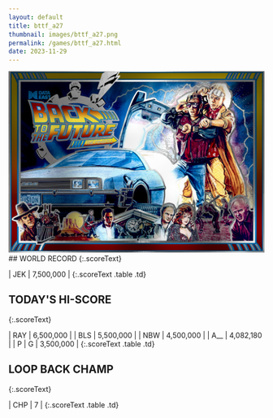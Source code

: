 ```yaml
---
layout: default
title: bttf_a27
thumbnail: images/bttf_a27.png
permalink: /games/bttf_a27.html
date: 2023-11-29
---
```


<img src="../images/bttf_a27.png" class="gameThumbnail img-fluid mx-auto align-middle">
## WORLD RECORD
{:.scoreText}

| JEK | 7,500,000 | 
{:.scoreText .table .td}

## TODAY'S HI-SCORE
{:.scoreText}

| RAY | 6,500,000 | 
| BLS | 5,500,000 | 
| NBW | 4,500,000 | 
| A__ | 4,082,180 | 
| P | G | 3,500,000 | 
{:.scoreText .table .td}

## LOOP BACK CHAMP
{:.scoreText}

| CHP | 7 | 
{:.scoreText .table .td}
